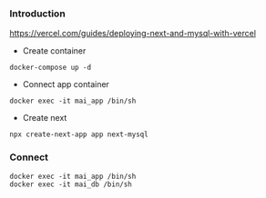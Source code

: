 ### Introduction

https://vercel.com/guides/deploying-next-and-mysql-with-vercel

- Create container

```
docker-compose up -d
```

- Connect app container

```
docker exec -it mai_app /bin/sh
```

- Create next

```
npx create-next-app app next-mysql
```

### Connect

```
docker exec -it mai_app /bin/sh
docker exec -it mai_db /bin/sh
```